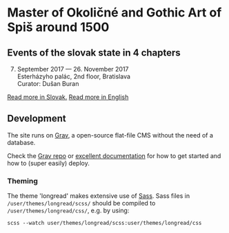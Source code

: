 # Master of Okoličné and Gothic Art of Spiš around 1500
## Events of the slovak state in 4 chapters

7. September 2017 — 26. November 2017<br>
Esterházyho palác, 2nd floor, Bratislava<br>
Curator: Dušan Buran<br>

[Read more in Slovak.](https://www.sng.sk/sk/vystavy/1064_majster-z-okolicneho-a-goticke-umenie-spisa-okolo-roku-1500)
[Read more in English](https://www.sng.sk/en/exhibitions/1064_master-of-okolicne-and-gothic-art-of-spis-around-1500)

## Development

The site runs on [Grav](https://getgrav.org/), a open-source flat-file CMS without the need of a database.

Check the [Grav repo](https://github.com/getgrav/grav) or [excellent documentation](https://learn.getgrav.org/) for how to get started and how to (super easily) deploy.

### Theming

The theme 'longread' makes extensive use of [Sass](http://sass-lang.com/). Sass files in `/user/themes/longread/scss/` should be compiled to `/user/themes/longread/css/`, e.g. by using:

    scss --watch user/themes/longread/scss:user/themes/longread/css

